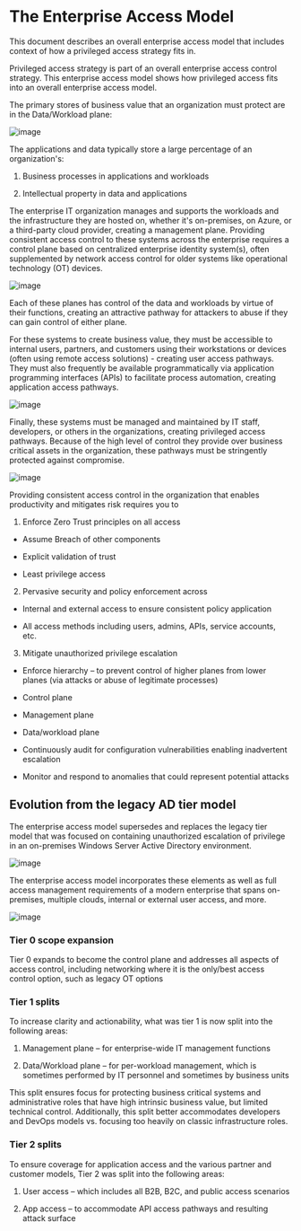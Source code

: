 # The Enterprise Access Model

This document describes an overall enterprise access model that includes context of how a privileged access strategy fits in.

Privileged access strategy is part of an overall enterprise access control strategy. This enterprise access model shows how privileged access fits into an overall enterprise access model.

The primary stores of business value that an organization must protect are in the Data/Workload plane:

![image](https://github.com/user-attachments/assets/019fc59f-9ef5-4199-af0b-02599f25e395)

The applications and data typically store a large percentage of an organization's:

1) Business processes in applications and workloads

2) Intellectual property in data and applications

The enterprise IT organization manages and supports the workloads and the infrastructure they are hosted on, whether it's on-premises, on Azure, or a third-party cloud provider, creating a management plane. Providing consistent access control to these systems across the enterprise requires a control plane based on centralized enterprise identity system(s), often supplemented by network access control for older systems like operational technology (OT) devices.

![image](https://github.com/user-attachments/assets/4550305e-85f3-49a8-bde0-70ba368f0e6f)

Each of these planes has control of the data and workloads by virtue of their functions, creating an attractive pathway for attackers to abuse if they can gain control of either plane.

For these systems to create business value, they must be accessible to internal users, partners, and customers using their workstations or devices (often using remote access solutions) - creating user access pathways. They must also frequently be available programmatically via application programming interfaces (APIs) to facilitate process automation, creating application access pathways.

![image](https://github.com/user-attachments/assets/2847abbb-c059-4732-8941-7702fb7e3c78)

Finally, these systems must be managed and maintained by IT staff, developers, or others in the organizations, creating privileged access pathways. Because of the high level of control they provide over business critical assets in the organization, these pathways must be stringently protected against compromise.

![image](https://github.com/user-attachments/assets/5e77e95f-cf38-4d13-8ad9-45b53e801b44)

Providing consistent access control in the organization that enables productivity and mitigates risk requires you to

1) Enforce Zero Trust principles on all access

 - Assume Breach of other components

 - Explicit validation of trust

 - Least privilege access

2) Pervasive security and policy enforcement across

 - Internal and external access to ensure consistent policy application

 - All access methods including users, admins, APIs, service accounts, etc.

3) Mitigate unauthorized privilege escalation

 - Enforce hierarchy – to prevent control of higher planes from lower planes (via attacks or abuse of legitimate processes)

 - Control plane

 - Management plane

 - Data/workload plane

 - Continuously audit for configuration vulnerabilities enabling inadvertent escalation

 - Monitor and respond to anomalies that could represent potential attacks

## Evolution from the legacy AD tier model

The enterprise access model supersedes and replaces the legacy tier model that was focused on containing unauthorized escalation of privilege in an on-premises Windows Server Active Directory environment.

![image](https://github.com/user-attachments/assets/355b7a22-deeb-4eef-8153-168010586678)

The enterprise access model incorporates these elements as well as full access management requirements of a modern enterprise that spans on-premises, multiple clouds, internal or external user access, and more.

![image](https://github.com/user-attachments/assets/61a2a94f-c262-46b9-bb3e-d21ce5f1357c)

### Tier 0 scope expansion

Tier 0 expands to become the control plane and addresses all aspects of access control, including networking where it is the only/best access control option, such as legacy OT options

### Tier 1 splits

To increase clarity and actionability, what was tier 1 is now split into the following areas:

1) Management plane – for enterprise-wide IT management functions

2) Data/Workload plane – for per-workload management, which is sometimes performed by IT personnel and sometimes by business units

This split ensures focus for protecting business critical systems and administrative roles that have high intrinsic business value, but limited technical control. Additionally, this split better accommodates developers and DevOps models vs. focusing too heavily on classic infrastructure roles.

### Tier 2 splits

To ensure coverage for application access and the various partner and customer models, Tier 2 was split into the following areas:

1) User access – which includes all B2B, B2C, and public access scenarios

2) App access – to accommodate API access pathways and resulting attack surface

